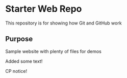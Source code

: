 # Starter Web Repo

This repository is for showing how Git and GitHub work

## Purpose

Sample website with plenty of files for demos

Added some text!

CP notice!
